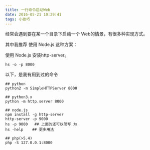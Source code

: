 ```yaml
---
title: 一行命令启动Web
date: 2016-05-21 10:29:41
tags: 小技巧
---
```


经常会遇到要在某一个目录下启动一个 Web的情景，有很多种实现方式。

其中我推荐 使用 Node.js 这种方案：

<!-- more -->
使用 Node.js 安装http-server。
```
hs -o -p 8000
```

以下，是我有用到过的命令
```
## python
python2 -m SimpleHTTPServer 8000

## python3.x
python -m http.server 8000

## node.js
npm install -g http-server
http-server -p 9000
hs -p 9000   ## 上面的还可以简写 为
hs -help    ## 更多用法

## php(>5.4)
php -S 127.0.0.1:8000
```